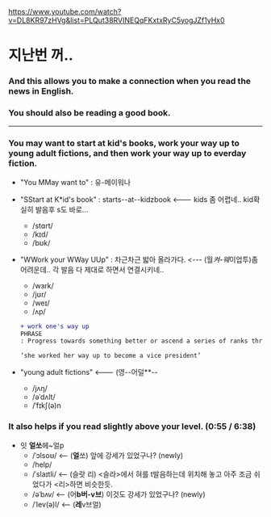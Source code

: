 <https://www.youtube.com/watch?v=DL8KR97zHVg&list=PLQut38RVINEQqFKxtxRyC5yogJZf1yHx0>

 
 # 지난번 꺼.. 
 
 ### And this allows you to make a connection when you read the news in English. 
 
 ### You should also be reading a good book.
   
    
 
 
  ------------------------------------------------------------------------------------------------------
 
 ### You may want to start at kid's books, work your way up to young adult fictions, and then work your way up to everday fiction.
 
   - "You MMay want to" : 유-메이워나
   - "SStart at K*id's book" : starts--at--kidzbook    <--- kids  좀 어렵네.. kid확실히 발음후 s도 바로...
     - /stɑrt/
     - /kɪd/
     - /bʊk/
 
   - "WWork your WWay UUp" : 차근차근 밟아 올라가다.  <--- (월*켜-웨*이업투)좀 어려운데.. 각 발음 다 제대로 하면서 연결시키네..
     - /wɜrk/
     - /jʊr/
     - /weɪ/
     - /ʌp/
     
     ``` diff
     + work one's way up
     PHRASE
     : Progress towards something better or ascend a series of ranks through hard work.

     ‘she worked her way up to become a vice president’
     ```
     
   - "young adult fictions"    <--- (영--어덜**--
     - /jʌŋ/
     - /əˈdʌlt/
     - /ˈfɪkʃ(ə)n
     
 
 ### It also helps if you read slightly above your level.    (0:55 / 6:38)
 
 - 잇 **얼쏘**헤~얼p
   - /ˈɔlsoʊ/       <-- (**얼**쏘) 앞에 강세가 있었구나? (newly)
   - /help/
   - /ˈslaɪtli/     <-- (슬랏 리) <슬라>에서 혀를 t발음하는데 위치해 놓고 아주 조금 쉬었다가 <리>하면 비슷한듯.
   - /əˈbʌv/        <-- (어**b버-v브**) 이것도 강세가 있었구나? (newly)
   - /ˈlev(ə)l/     <-- (**레**v브얼)
   
 
 
 
 
 

